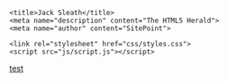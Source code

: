 ﻿<html lang="en">
<head>
    <meta charset="utf-8">

    <title>Jack Sleath</title>
    <meta name="description" content="The HTML5 Herald">
    <meta name="author" content="SitePoint">

    <link rel="stylesheet" href="css/styles.css">
    <script src="js/script.js"></script>

</head>

<body>
   <a href="datasetmaker.md">test</a>
</body>
</html>